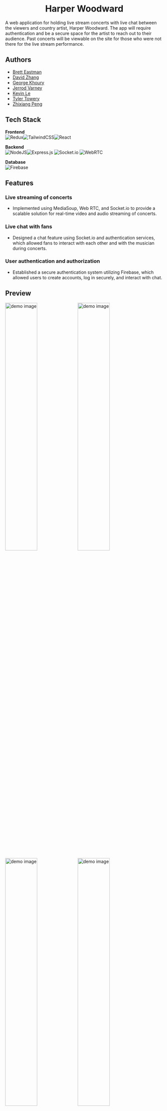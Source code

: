 <div align="center">
  <h1>Harper Woodward</h1>
</div>

A web application for holding live stream concerts with live chat between the viewers and country artist, Harper Woodward. The app will require authentication and be a secure space for the artist to reach out to their audience. Past concerts will be viewable on the site for those who were not there for the live stream performance.

## Authors
- [Brett Eastman](https://github.com/BrettEastman)
- [David Zhang](https://github.com/davidzny195)
- [George Khoury](https://github.com/khouryg)
- [Jerrod Varney](https://github.com/jerrodvarney)
- [Kevin Le](https://github.com/kevinleaves)
- [Tyler Towery](https://github.com/tylertowery)
- [Zhixiang Peng](https://github.com/VesLan)

## Tech Stack

 **Frontend**
 <br>
![Redux](https://img.shields.io/badge/redux-%23593d88.svg?style=for-the-badge&logo=redux&logoColor=white)![TailwindCSS](https://img.shields.io/badge/tailwindcss-%2338B2AC.svg?style=for-the-badge&logo=tailwind-css&logoColor=white)![React](https://img.shields.io/badge/react-%2320232a.svg?style=for-the-badge&logo=react&logoColor=%2361DAFB)

**Backend**
<br>
![NodeJS](https://img.shields.io/badge/node.js-6DA55F?style=for-the-badge&logo=node.js&logoColor=white)![Express.js](https://img.shields.io/badge/express.js-%23404d59.svg?style=for-the-badge&logo=express&logoColor=%2361DAFB)
![Socket.io](https://img.shields.io/badge/Socket.io-black?style=for-the-badge&logo=socket.io&badgeColor=010101)
![WebRTC](https://img.shields.io/static/v1?style=for-the-badge&message=WebRTC&color=333333&logo=WebRTC&logoColor=FFFFFF&label=)

**Database**
<br>
![Firebase](https://img.shields.io/badge/Firebase-039BE5?style=for-the-badge&logo=Firebase&logoColor=white)




## Features

### Live streaming of concerts

* Implemented using MediaSoup, Web RTC, and Socket.io to provide a scalable solution for real-time video and audio streaming of concerts.

### Live chat with fans

* Designed a chat feature using Socket.io and authentication services, which allowed fans to interact with each other and with the musician during concerts.

### User authentication and authorization

* Established a secure authentication system utilizing Firebase, which allowed users to create accounts, log in securely, and interact with chat.




## Preview
<p float="left">
  <img alt="demo image" src="https://user-images.githubusercontent.com/76603041/226150506-4cc02b3c-812c-4e5e-a301-cae044e86b2d.gif" width="45%"/>
  <img alt="demo image" src="https://user-images.githubusercontent.com/76603041/226150762-e5a97282-8f9d-46b7-801a-75c1ea49b6f6.gif" width="45%"/>
</p>

<p float="left">
  <img alt="demo image" src="https://user-images.githubusercontent.com/76603041/226150511-43a410f8-00df-48c0-8730-4b01ee7a92b0.gif" width="45%"/>
  <img alt="demo image" src="https://user-images.githubusercontent.com/76603041/226150503-0f3d9016-6da6-4f2a-8c5e-f82bba1b8bd2.gif" width="45%"/>
</p>

<p float="left">
  <img alt="demo image" src="https://user-images.githubusercontent.com/76603041/226150266-15c1c6cf-1619-465f-a528-899ab39ad764.gif" width="45%"/>
  <img alt="demo image" src="https://user-images.githubusercontent.com/76603041/226150276-e4f8477c-2ee9-46d5-b099-aeba1194852f.gif" width="45%"/>
</p>

<p float="left">
  <img alt="demo image" src="https://user-images.githubusercontent.com/76603041/226150787-458b65cb-677c-4ca6-82ae-f4eb2ac01a47.gif" width="45%"/>
  <img alt="demo image" src="https://user-images.githubusercontent.com/76603041/226150793-303ad3d5-862e-439b-a15a-959ab07ac44f.gif" width="45%"/>
</p>




#### Dev Environment Setup and Support For Mediasoup

In order to run mediasoup, you must ensure your development environment has the following dependencies:
* C++ Compiler
* Python Version 3.9+
* GNU Make

For more details and specifics for your OS and the exact dependencies required, please visit the following link which will take you to the Mediasoup installation instructions: https://mediasoup.org/documentation/v3/mediasoup/installation/


## Run Locally

```bash
git clone  https://github.com/hrTrubbish/Brooks-Garth.git
```



#### Go to the project directory

```bash
cd Brooks-Garth
```

- Create a `.env` file like `example.env`


#### Install dependencies

```bash
npm install
```



#### Start the server

```bash
npm run dev
```


The app is ready at http://localhost:3000/



## Requirements

* Web browser
* npm
* Homebrew
* Python
* Make
* Linux, macOS, or Windows
